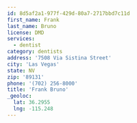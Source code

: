 ```yaml
---
id: 8d5af2a1-977f-429d-80a7-2717bbd7c11d
first_name: Frank
last_name: Bruno
license: DMD
services:
  - dentist
category: dentists
address: '7508 Via Sistina Street'
city: 'Las Vegas'
state: NV
zip: '89131'
phone: '(702) 256-8000'
title: 'Frank Bruno'
_geoloc:
  lat: 36.2955
  lng: -115.248
---
```

